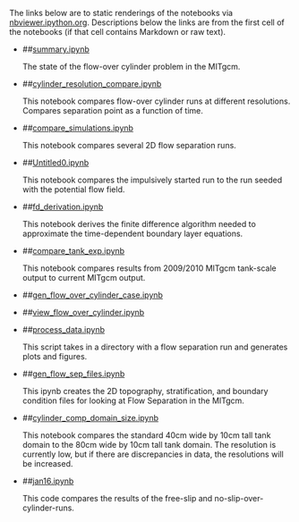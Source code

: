 The links below are to static renderings of the notebooks via
[nbviewer.ipython.org](http://nbviewer.ipython.org/).
Descriptions below the links are from the first cell of the notebooks
(if that cell contains Markdown or raw text).

* ##[summary.ipynb](http://nbviewer.ipython.org/urls/bitbucket.org/canyonsubc/flow_separation/raw/tip/notebooks_2D_runs/summary.ipynb)  
    
    The state of the flow-over cylinder problem in the MITgcm.  

* ##[cylinder_resolution_compare.ipynb](http://nbviewer.ipython.org/urls/bitbucket.org/canyonsubc/flow_separation/raw/tip/notebooks_2D_runs/cylinder_resolution_compare.ipynb)  
    
    This notebook compares flow-over cylinder runs at different resolutions. Compares separation point as a function of time.  

* ##[compare_simulations.ipynb](http://nbviewer.ipython.org/urls/bitbucket.org/canyonsubc/flow_separation/raw/tip/notebooks_2D_runs/compare_simulations.ipynb)  
    
    This notebook compares several 2D flow separation runs.  

* ##[Untitled0.ipynb](http://nbviewer.ipython.org/urls/bitbucket.org/canyonsubc/flow_separation/raw/tip/notebooks_2D_runs/Untitled0.ipynb)  
    
    This notebook compares the impulsively started run to the run seeded with the potential flow field.  

* ##[fd_derivation.ipynb](http://nbviewer.ipython.org/urls/bitbucket.org/canyonsubc/flow_separation/raw/tip/notebooks_2D_runs/fd_derivation.ipynb)  
    
    This notebook derives the finite difference algorithm needed to approximate the time-dependent boundary layer equations.  

* ##[compare_tank_exp.ipynb](http://nbviewer.ipython.org/urls/bitbucket.org/canyonsubc/flow_separation/raw/tip/notebooks_2D_runs/compare_tank_exp.ipynb)  
    
    This notebook compares results from 2009/2010 MITgcm tank-scale output to current MITgcm output.  

* ##[gen_flow_over_cylinder_case.ipynb](http://nbviewer.ipython.org/urls/bitbucket.org/canyonsubc/flow_separation/raw/tip/notebooks_2D_runs/gen_flow_over_cylinder_case.ipynb)  
    
* ##[view_flow_over_cylinder.ipynb](http://nbviewer.ipython.org/urls/bitbucket.org/canyonsubc/flow_separation/raw/tip/notebooks_2D_runs/view_flow_over_cylinder.ipynb)  
    
* ##[process_data.ipynb](http://nbviewer.ipython.org/urls/bitbucket.org/canyonsubc/flow_separation/raw/tip/notebooks_2D_runs/process_data.ipynb)  
    
    This script takes in a directory with a flow separation run and generates plots and figures.  

* ##[gen_flow_sep_files.ipynb](http://nbviewer.ipython.org/urls/bitbucket.org/canyonsubc/flow_separation/raw/tip/notebooks_2D_runs/gen_flow_sep_files.ipynb)  
    
    This ipynb creates the 2D topography, stratification, and boundary condition files for looking at Flow Separation in the MITgcm.  

* ##[cylinder_comp_domain_size.ipynb](http://nbviewer.ipython.org/urls/bitbucket.org/canyonsubc/flow_separation/raw/tip/notebooks_2D_runs/cylinder_comp_domain_size.ipynb)  
    
    This notebook compares the standard 40cm wide by 10cm tall tank domain to the 80cm wide by 10cm tall tank domain. The resolution is currently low, but if there are discrepancies in data, the resolutions will be increased.  

* ##[jan16.ipynb](http://nbviewer.ipython.org/urls/bitbucket.org/canyonsubc/flow_separation/raw/tip/notebooks_2D_runs/jan16.ipynb)  
    
    This code compares the results of the free-slip and no-slip-over-cylinder-runs.  

